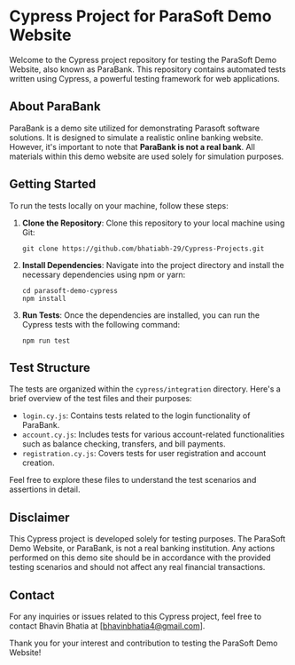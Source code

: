 # Cypress Project for ParaSoft Demo Website

Welcome to the Cypress project repository for testing the ParaSoft Demo Website, also known as ParaBank. This repository contains automated tests written using Cypress, a powerful testing framework for web applications.

## About ParaBank

ParaBank is a demo site utilized for demonstrating Parasoft software solutions. It is designed to simulate a realistic online banking website. However, it's important to note that **ParaBank is not a real bank**. All materials within this demo website are used solely for simulation purposes.

## Getting Started

To run the tests locally on your machine, follow these steps:

1. **Clone the Repository**: Clone this repository to your local machine using Git:
   ```
   git clone https://github.com/bhatiabh-29/Cypress-Projects.git
   ```

2. **Install Dependencies**: Navigate into the project directory and install the necessary dependencies using npm or yarn:
   ```
   cd parasoft-demo-cypress
   npm install
   ```

3. **Run Tests**: Once the dependencies are installed, you can run the Cypress tests with the following command:
   ```
   npm run test
   ```

## Test Structure

The tests are organized within the `cypress/integration` directory. Here's a brief overview of the test files and their purposes:

- `login.cy.js`: Contains tests related to the login functionality of ParaBank.
- `account.cy.js`: Includes tests for various account-related functionalities such as balance checking, transfers, and bill payments.
- `registration.cy.js`: Covers tests for user registration and account creation.

Feel free to explore these files to understand the test scenarios and assertions in detail.



## Disclaimer

This Cypress project is developed solely for testing purposes. The ParaSoft Demo Website, or ParaBank, is not a real banking institution. Any actions performed on this demo site should be in accordance with the provided testing scenarios and should not affect any real financial transactions.

## Contact

For any inquiries or issues related to this Cypress project, feel free to contact Bhavin Bhatia at [bhavinbhatia4@gmail.com].

Thank you for your interest and contribution to testing the ParaSoft Demo Website!
